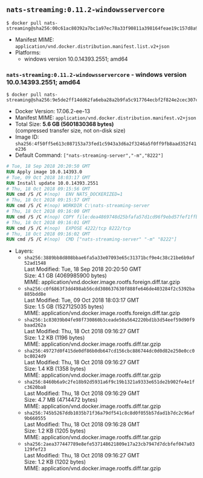 ## `nats-streaming:0.11.2-windowsservercore`

```console
$ docker pull nats-streaming@sha256:00c61ac80392a7bc1a97ec78a33f90811a398164feae19c157d8a9ee267b9cfd
```

-	Manifest MIME: `application/vnd.docker.distribution.manifest.list.v2+json`
-	Platforms:
	-	windows version 10.0.14393.2551; amd64

### `nats-streaming:0.11.2-windowsservercore` - windows version 10.0.14393.2551; amd64

```console
$ docker pull nats-streaming@sha256:9e5de2ff14dd62fa6eba28a2b9fa5c917764ecbf2f824e2cec307c2d35f397ae
```

-	Docker Version: 17.06.2-ee-13
-	Manifest MIME: `application/vnd.docker.distribution.manifest.v2+json`
-	Total Size: **5.6 GB (5601830368 bytes)**  
	(compressed transfer size, not on-disk size)
-	Image ID: `sha256:4f50ff5e613c087153a73fed1c5943a3d6a2f3246a5f0ff9fb8aad352f41e236`
-	Default Command: `["nats-streaming-server","-m","8222"]`

```dockerfile
# Tue, 18 Sep 2018 20:20:50 GMT
RUN Apply image 10.0.14393.0
# Tue, 09 Oct 2018 18:03:17 GMT
RUN Install update 10.0.14393.2551
# Thu, 18 Oct 2018 09:15:56 GMT
RUN cmd /S /C #(nop)  ENV NATS_DOCKERIZED=1
# Thu, 18 Oct 2018 09:15:57 GMT
RUN cmd /S /C #(nop) WORKDIR C:\nats-streaming-server
# Thu, 18 Oct 2018 09:16:00 GMT
RUN cmd /S /C #(nop) COPY file:dea4869748d25bfafa57d1cd96f9ebd57fef1ffb0867640af3237f418f943f22 in nats-streaming-server.exe 
# Thu, 18 Oct 2018 09:16:01 GMT
RUN cmd /S /C #(nop)  EXPOSE 4222/tcp 8222/tcp
# Thu, 18 Oct 2018 09:16:02 GMT
RUN cmd /S /C #(nop)  CMD ["nats-streaming-server" "-m" "8222"]
```

-	Layers:
	-	`sha256:3889bb8d808bbae6fa5a33e07093e65c31371bcf9e4c38c21be6b9af52ad1548`  
		Last Modified: Tue, 18 Sep 2018 20:20:50 GMT  
		Size: 4.1 GB (4069985900 bytes)  
		MIME: application/vnd.docker.image.rootfs.foreign.diff.tar.gzip
	-	`sha256:c0f6863f3dd498ab56cdd308637630f888fe646de403284f2c5392ba885bdd8e`  
		Last Modified: Tue, 09 Oct 2018 18:03:17 GMT  
		Size: 1.5 GB (1527125035 bytes)  
		MIME: application/vnd.docker.image.rootfs.foreign.diff.tar.gzip
	-	`sha256:1c83039b04fe98f730860b3ceade50a5642220bd1b3d54eef59d90f9baad262a`  
		Last Modified: Thu, 18 Oct 2018 09:16:27 GMT  
		Size: 1.2 KB (1196 bytes)  
		MIME: application/vnd.docker.image.rootfs.diff.tar.gzip
	-	`sha256:49727d0f415de0df86b0db647cd156cbc886744dc0d0d82e250e0cc0bc8024d9`  
		Last Modified: Thu, 18 Oct 2018 09:16:27 GMT  
		Size: 1.4 KB (1358 bytes)  
		MIME: application/vnd.docker.image.rootfs.diff.tar.gzip
	-	`sha256:8460b6a9c2fe18b92d5931a6f9c19b1321a9333e651de2b902fe4e1fc3620ba8`  
		Last Modified: Thu, 18 Oct 2018 09:16:29 GMT  
		Size: 4.7 MB (4714472 bytes)  
		MIME: application/vnd.docker.image.rootfs.diff.tar.gzip
	-	`sha256:745b5267ddb1035b71f36a79df541c8c8d0f055b57dad1b7dc2c96af9b660555`  
		Last Modified: Thu, 18 Oct 2018 09:16:28 GMT  
		Size: 1.2 KB (1205 bytes)  
		MIME: application/vnd.docker.image.rootfs.diff.tar.gzip
	-	`sha256:2aea377447789e8efe537148621809e17a23cb7947d7dcbfef047a03129fef23`  
		Last Modified: Thu, 18 Oct 2018 09:16:27 GMT  
		Size: 1.2 KB (1202 bytes)  
		MIME: application/vnd.docker.image.rootfs.diff.tar.gzip
